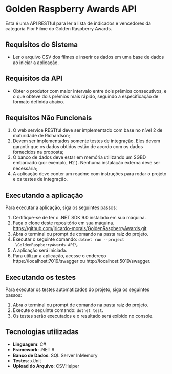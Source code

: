 # Golden Raspberry Awards API

Esta é uma API RESTful para ler a lista de indicados e vencedores da categoria Pior Filme do Golden Raspberry Awards.

## Requisitos do Sistema

- Ler o arquivo CSV dos filmes e inserir os dados em uma base de dados ao iniciar a aplicação.

## Requisitos da API

- Obter o produtor com maior intervalo entre dois prêmios consecutivos, e o que obteve dois prêmios mais rápido, seguindo a especificação de formato definida abaixo.

## Requisitos Não Funcionais

1. O web service RESTful deve ser implementado com base no nível 2 de maturidade de Richardson;
2. Devem ser implementados somente testes de integração. Eles devem garantir que os dados obtidos estão de acordo com os dados fornecidos na proposta;
3. O banco de dados deve estar em memória utilizando um SGBD embarcado (por exemplo, H2 ). Nenhuma instalação externa deve ser necessária;
4. A aplicação deve conter um readme com instruções para rodar o projeto e os testes de integração.

## Executando a aplicação

Para executar a aplicação, siga os seguintes passos:

1. Certifique-se de ter o .NET SDK 9.0 instalado em sua máquina.
2. Faça o clone deste repositório em sua máquina. https://github.com/jricardo-morais/GoldenRaspberryAwards.git
3. Abra o terminal ou prompt de comando na pasta raiz do projeto.
4. Executar o seguinte comando: `dotnet run --project .\GoldenRaspberryAwards.API\`.
5. A aplicação será iniciada.
6. Para utilizar a aplicação, acesse o endereço https://localhost:7019/swagger ou http://localhost:5019/swagger.

## Executando os testes

Para executar os testes automatizados do projeto, siga os seguintes passos:

1. Abra o terminal ou prompt de comando na pasta raiz do projeto.
2. Execute o seguinte comando: `dotnet test`.
3. Os testes serão executados e o resultado será exibido no console.

## Tecnologias utilizadas

- **Linguagem**: C#  
- **Framework**: .NET 9  
- **Banco de Dados**: SQL Server InMemory
- **Testes**: xUnit  
- **Upload do Arquivo**: CSVHelper
